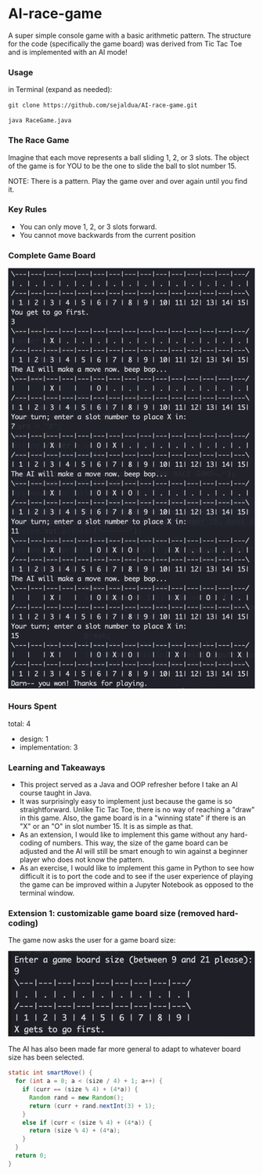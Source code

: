 # AI-race-game
A super simple console game with a basic arithmetic pattern. The structure for the code (specifically the game board) was derived from Tic Tac Toe and is implemented with an AI mode!

### Usage

in Terminal (expand as needed):

`git clone https://github.com/sejaldua/AI-race-game.git`

`java RaceGame.java`

### The Race Game

Imagine that each move represents a ball sliding 1, 2, or 3 slots. The object of the game is for YOU to be the one to slide the ball to slot number 15. 

NOTE: There is a pattern. Play the game over and over again until you find it.

### Key Rules
* You can only move 1, 2, or 3 slots forward.
* You cannot move backwards from the current position

### Complete Game Board

![game board](game.png)

### Hours Spent
total: 4
- design: 1
- implementation: 3

### Learning and Takeaways
* This project served as a Java and OOP refresher before I take an AI course taught in Java.
* It was surprisingly easy to implement just because the game is so straightforward. Unlike Tic Tac Toe, there is no way of reaching a "draw" in this game. Also, the game board is in a "winning state" if there is an "X" or an "O" in slot number 15. It is as simple as that.
* As an extension, I would like to implement this game without any hard-coding of numbers. This way, the size of the game board can be adjusted and the AI will still be smart enough to win against a beginner player who does not know the pattern.
* As an exercise, I would like to implement this game in Python to see how difficult it is to port the code and to see if the user experience of playing the game can be improved within a Jupyter Notebook as opposed to the terminal window.

### Extension 1: customizable game board size (removed hard-coding)

The game now asks the user for a game board size:

![board size](boardsize.png)

The AI has also been made far more general to adapt to whatever board size has been selected.

```java
static int smartMove() {
  for (int a = 0; a < (size / 4) + 1; a++) {
    if (curr == (size % 4) + (4*a)) {
      Random rand = new Random(); 
      return (curr + rand.nextInt(3) + 1);
    }
    else if (curr < (size % 4) + (4*a)) {
      return (size % 4) + (4*a);
    }
  }
  return 0;
}
```

